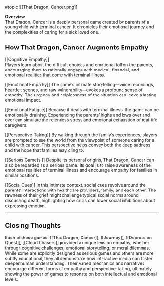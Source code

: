 #topic 
![[That Dragon, Cancer.png]]

**Overview**  
That Dragon, Cancer is a deeply personal game created by parents of a young child with terminal cancer. It chronicles their emotional journey and the complexities of caring for a sick loved one.

## How That Dragon, Cancer Augments Empathy 

[[Cognitive Empathy]]  
Players learn about the difficult choices and emotional toll on the parents, encouraging them to rationally engage with medical, financial, and emotional realities that come with terminal illness.

[[Emotional Empathy]]
The game’s intimate storytelling—voice recordings, heartfelt scenes, and raw vulnerability—evokes a profound sense of empathy. The urgency and helplessness of the situation can leave a lasting emotional impact.

[[Emotional Fatigue]]
Because it deals with terminal illness, the game can be emotionally draining. Experiencing the parents’ highs and lows over and over can simulate the relentless stress and emotional exhaustion of real-life caregivers.

[[Perspective-Taking]]
By walking through the family’s experiences, players are prompted to see the world from the viewpoint of someone caring for a child with cancer. This perspective helps convey both the deep sadness and the hope that families may cling to.

[[Serious Game(s)]] 
Despite its personal origins, That Dragon, Cancer can also be regarded as a serious game. Its goal is to raise awareness of the emotional realities of terminal illness and encourage empathy for families in similar positions.

[[Social Cues]]
In this intimate context, social cues revolve around the parents’ interactions with healthcare providers, family, and each other. The rawness of their grief might challenge typical social norms around discussing death, highlighting how crisis can lower social inhibitions about expressing emotion.

---

## Closing Thoughts

Each of these games: [[That Dragon, Cancer]], [[Journey]], [[Depression Quest]], [[Cloud Chasers]] provided a unique lens on empathy, whether through cognitive challenges, emotional storytelling, or moral dilemmas. While some are explicitly designed as serious games and others are more subtly educational, they all demonstrate how interactive media can foster deeper human understanding. Their varied mechanics and narratives encourage different forms of empathy and perspective-taking, ultimately showing the power of games to resonate on both intellectual and emotional levels.